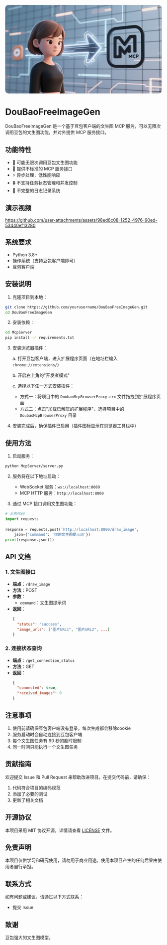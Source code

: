 ![DouBaoFreeImageGen Logo](assets/logo.png)

# DouBaoFreeImageGen

DouBaoFreeImageGen 是一个基于豆包客户端的文生图 MCP 服务，可以无限次调用豆包的文生图功能，并对外提供 MCP 服务接口。

## 功能特性

- 🎨 可能无限次调用豆包文生图功能
- 🔌 提供不标准的 MCP 服务接口
- ⚡ 异步处理，低性能响应
- 🔒 不支持任务状态管理和并发控制
- 📝 不完整的日志记录系统

## 演示视频

https://github.com/user-attachments/assets/98ed6c08-1252-4976-90ed-53440ef13280

## 系统要求

- Python 3.8+
- 操作系统（支持豆包客户端即可）
- 豆包客户端

## 安装说明

1. 克隆项目到本地：
```bash
git clone https://github.com/yourusername/DouBaoFreeImageGen.git
cd DouBaoFreeImageGen
```

2. 安装依赖：

```bash
cd McpServer
pip install -r requirements.txt
```

3. 安装浏览器插件：

   a. 打开豆包客户端，进入扩展程序页面（在地址栏输入 `chrome://extensions/`）
   
   b. 开启右上角的"开发者模式"
   
   c. 选择以下任一方式安装插件：
      - 方式一：将项目中的 `DoubaoMcpBrowserProxy.crx` 文件拖拽到扩展程序页面
      - 方式二：点击"加载已解压的扩展程序"，选择项目中的 `DoubaoMcpBrowserProxy` 目录

4. 安装完成后，确保插件已启用（插件图标显示在浏览器工具栏中）

## 使用方法

1. 启动服务：
```bash
python McpServer/server.py
```

2. 服务将在以下地址启动：
   - WebSocket 服务：`ws://localhost:8080`
   - MCP HTTP 服务：`http://localhost:8000`

3. 通过 MCP 接口调用文生图功能：
```python
# 示例代码
import requests

response = requests.post('http://localhost:8000/draw_image', 
    json={'command': '你的文生图提示词'})
print(response.json())
```

## API 文档

### 1. 文生图接口

- **端点**：`/draw_image`
- **方法**：POST
- **参数**：
  - `command`：文生图提示词
- **返回**：
  ```json
  {
    "status": "success",
    "image_urls": ["图片URL1", "图片URL2", ...]
  }
  ```

### 2. 连接状态查询

- **端点**：`/get_connection_status`
- **方法**：GET
- **返回**：
  ```json
  {
    "connected": true,
    "received_images": 0
  }
  ```

## 注意事项

1. 使用前请确保豆包客户端没有登录，每次生成都会移除cookie
2. 服务启动时会自动连接到豆包客户端
3. 每个文生图任务有 90 秒的超时限制
4. 同一时间只能执行一个文生图任务

## 贡献指南

欢迎提交 Issue 和 Pull Request 来帮助改进项目。在提交代码前，请确保：

1. 代码符合项目的编码规范
2. 添加了必要的测试
3. 更新了相关文档

## 开源协议

本项目采用 MIT 协议开源。详情请查看 [LICENSE](LICENSE) 文件。

## 免责声明

本项目仅供学习和研究使用，请勿用于商业用途。使用本项目产生的任何后果由使用者自行承担。

## 联系方式

如有问题或建议，请通过以下方式联系：

- 提交 Issue

## 致谢

豆包强大的文生图模型。 
